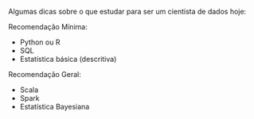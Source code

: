 Algumas dicas sobre o que estudar para ser um cientista de dados hoje:


Recomendação Mínima:
- Python ou R
- SQL
- Estatística básica (descritiva)

Recomendação Geral:
  - Scala
  - Spark 
  - Estatística Bayesiana
